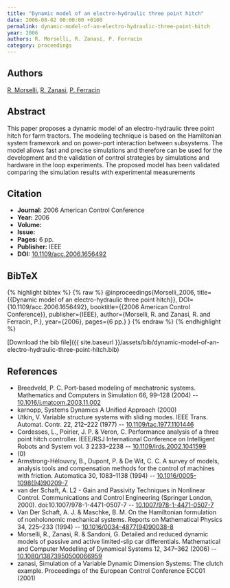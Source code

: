```yaml
---
title: "Dynamic model of an electro-hydraulic three point hitch"
date: 2006-08-02 00:00:00 +0100
permalink: dynamic-model-of-an-electro-hydraulic-three-point-hitch
year: 2006
authors: R. Morselli, R. Zanasi, P. Ferracin
category: proceedings
---
```

 
## Authors
[R. Morselli](authors/riccardo-morselli), [R. Zanasi](authors/roberto-zanasi), [P. Ferracin](authors/p-ferracin)
 
## Abstract
This paper proposes a dynamic model of an electro-hydraulic three point hitch for farm tractors. The modeling technique is based on the Hamiltonian system framework and on power-port interaction between subsystems. The model allows fast and precise simulations and therefore can be used for the development and the validation of control strategies by simulations and hardware in the loop experiments. The proposed model has been validated comparing the simulation results with experimental measurements
 
## Citation
- **Journal:** 2006 American Control Conference
- **Year:** 2006
- **Volume:** 
- **Issue:** 
- **Pages:** 6 pp.
- **Publisher:** IEEE
- **DOI:** [10.1109/acc.2006.1656492](https://doi.org/10.1109/acc.2006.1656492)
 
## BibTeX
{% highlight bibtex %}
{% raw %}
@inproceedings{Morselli_2006,
  title={{Dynamic model of an electro-hydraulic three point hitch}},
  DOI={10.1109/acc.2006.1656492},
  booktitle={{2006 American Control Conference}},
  publisher={IEEE},
  author={Morselli, R. and Zanasi, R. and Ferracin, P.},
  year={2006},
  pages={6 pp.}
}
{% endraw %}
{% endhighlight %}
 
[Download the bib file]({{ site.baseurl }}/assets/bib/dynamic-model-of-an-electro-hydraulic-three-point-hitch.bib)
 
## References
- Breedveld, P. C. Port-based modeling of mechatronic systems. Mathematics and Computers in Simulation 66, 99–128 (2004) -- [10.1016/j.matcom.2003.11.002](https://doi.org/10.1016/j.matcom.2003.11.002)
- karnopp, Systems Dynamics A Unified Approach (2000)
- Utkin, V. Variable structure systems with sliding modes. IEEE Trans. Automat. Contr. 22, 212–222 (1977) -- [10.1109/tac.1977.1101446](https://doi.org/10.1109/tac.1977.1101446)
- Cordesses, L., Poirier, J. P. & Veron, C. Performance analysis of a three point hitch controller. IEEE/RSJ International Conference on Intelligent Robots and System vol. 3 2233–2238 -- [10.1109/irds.2002.1041599](https://doi.org/10.1109/irds.2002.1041599)
- (0)
- Armstrong-Hélouvry, B., Dupont, P. & De Wit, C. C. A survey of models, analysis tools and compensation methods for the control of machines with friction. Automatica 30, 1083–1138 (1994) -- [10.1016/0005-1098(94)90209-7](https://doi.org/10.1016/0005-1098(94)90209-7)
- van der Schaft, A. L2 - Gain and Passivity Techniques in Nonlinear Control. Communications and Control Engineering (Springer London, 2000). doi:10.1007/978-1-4471-0507-7 -- [10.1007/978-1-4471-0507-7](https://doi.org/10.1007/978-1-4471-0507-7)
- Van Der Schaft, A. J. & Maschke, B. M. On the Hamiltonian formulation of nonholonomic mechanical systems. Reports on Mathematical Physics 34, 225–233 (1994) -- [10.1016/0034-4877(94)90038-8](https://doi.org/10.1016/0034-4877(94)90038-8)
- Morselli, R., Zanasi, R. & Sandoni, G. Detailed and reduced dynamic models of passive and active limited-slip car differentials. Mathematical and Computer Modelling of Dynamical Systems 12, 347–362 (2006) -- [10.1080/13873950500066959](https://doi.org/10.1080/13873950500066959)
- zanasi, Simulation of a Variable Dynamic Dimension Systems: The clutch example. Proceedings of the European Control Conference ECC01 (2001)

